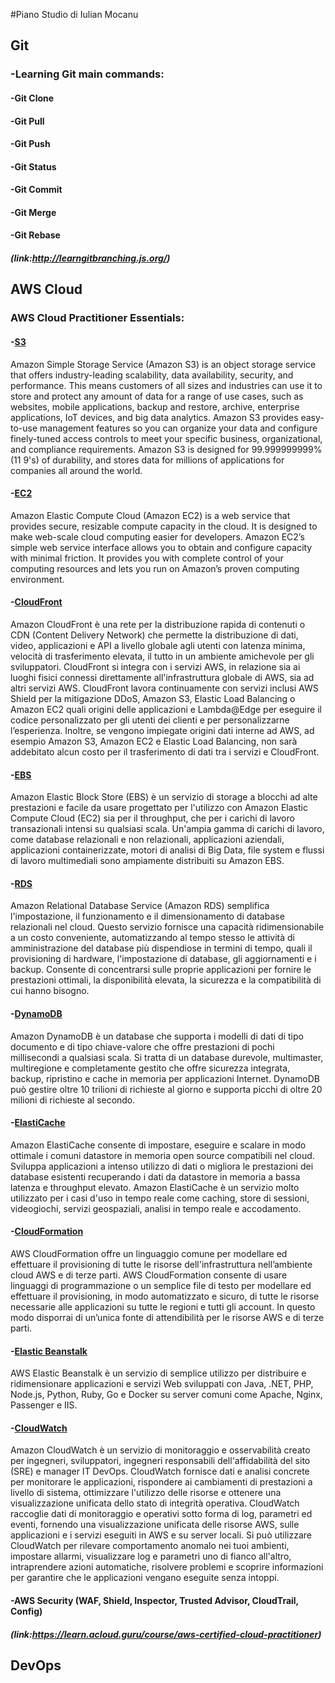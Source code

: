 #Piano Studio di Iulian Mocanu

## Git
### **-Learning Git main commands:**
####	-Git Clone
####	-Git Pull
####	-Git Push
####	-Git Status
####	-Git Commit
####	-Git Merge
####	-Git Rebase

##### (link:http://learngitbranching.js.org/)

## AWS Cloud

### **AWS Cloud Practitioner Essentials:**

####	-[S3](https://www.aws.training/Details/eLearning?id=36856)
Amazon Simple Storage Service (Amazon S3) is an object storage service that offers industry-leading scalability, data availability, security, and performance. This means customers of all sizes and industries can use it to store and protect any amount of data for a range of use cases, such as websites, mobile applications, backup and restore, archive, enterprise applications, IoT devices, and big data analytics. Amazon S3 provides easy-to-use management features so you can organize your data and configure finely-tuned access controls to meet your specific business, organizational, and compliance requirements. Amazon S3 is designed for 99.999999999% (11 9's) of durability, and stores data for millions of applications for companies all around the world.

####	-[EC2](https://www.aws.training/Details/Video?id=16382)
Amazon Elastic Compute Cloud (Amazon EC2) is a web service that provides secure, resizable compute capacity in the cloud. It is designed to make web-scale cloud computing easier for developers. Amazon EC2’s simple web service interface allows you to obtain and configure capacity with minimal friction. It provides you with complete control of your computing resources and lets you run on Amazon’s proven computing environment.

####    -[CloudFront](https://www.aws.training/Details/Video?id=15891)
Amazon CloudFront è una rete per la distribuzione rapida di contenuti o CDN (Content Delivery Network) che permette la distribuzione di dati, video, applicazioni e API a livello globale agli utenti con latenza minima, velocità di trasferimento elevata, il tutto in un ambiente amichevole per gli sviluppatori. CloudFront si integra con i servizi AWS, in relazione sia ai luoghi fisici connessi direttamente all'infrastruttura globale di AWS, sia ad altri servizi AWS. CloudFront lavora continuamente con servizi inclusi AWS Shield per la mitigazione DDoS, Amazon S3, Elastic Load Balancing o Amazon EC2 quali origini delle applicazioni e Lambda@Edge per eseguire il codice personalizzato per gli utenti dei clienti e per personalizzarne l’esperienza. Inoltre, se vengono impiegate origini dati interne ad AWS, ad esempio Amazon S3, Amazon EC2 e Elastic Load Balancing, non sarà addebitato alcun costo per il trasferimento di dati tra i servizi e CloudFront.

####	-[EBS](https://www.aws.training/Details/Video?id=16445)
Amazon Elastic Block Store (EBS) è un servizio di storage a blocchi ad alte prestazioni e facile da usare progettato per l'utilizzo con Amazon Elastic Compute Cloud (EC2) sia per il throughput, che per i carichi di lavoro transazionali intensi su qualsiasi scala. Un'ampia gamma di carichi di lavoro, come database relazionali e non relazionali, applicazioni aziendali, applicazioni containerizzate, motori di analisi di Big Data, file system e flussi di lavoro multimediali sono ampiamente distribuiti su Amazon EBS.

####	-[RDS](https://www.aws.training/Details/Video?id=36900)
Amazon Relational Database Service (Amazon RDS) semplifica l'impostazione, il funzionamento e il dimensionamento di database relazionali nel cloud. Questo servizio fornisce una capacità ridimensionabile a un costo conveniente, automatizzando al tempo stesso le attività di amministrazione del database più dispendiose in termini di tempo, quali il provisioning di hardware, l'impostazione di database, gli aggiornamenti e i backup. Consente di concentrarsi sulle proprie applicazioni per fornire le prestazioni ottimali, la disponibilità elevata, la sicurezza e la compatibilità di cui hanno bisogno.

####	-[DynamoDB](https://www.aws.training/Details/Video?id=16021)
Amazon DynamoDB è un database che supporta i modelli di dati di tipo documento e di tipo chiave-valore che offre prestazioni di pochi millisecondi a qualsiasi scala. Si tratta di un database durevole, multimaster, multiregione e completamente gestito che offre sicurezza integrata, backup, ripristino e cache in memoria per applicazioni Internet. DynamoDB può gestire oltre 10 trilioni di richieste al giorno e supporta picchi di oltre 20 milioni di richieste al secondo.

####	-[ElastiCache](https://www.aws.training/Details/Video?id=36892)
Amazon ElastiCache consente di impostare, eseguire e scalare in modo ottimale i comuni datastore in memoria open source compatibili nel cloud. Sviluppa applicazioni a intenso utilizzo di dati o migliora le prestazioni dei database esistenti recuperando i dati da datastore in memoria a bassa latenza e throughput elevato. Amazon ElastiCache è un servizio molto utilizzato per i casi d'uso in tempo reale come caching, store di sessioni, videogiochi, servizi geospaziali, analisi in tempo reale e accodamento.

####	-[CloudFormation](https://www.aws.training/Details/Video?id=15892)
AWS CloudFormation offre un linguaggio comune per modellare ed effettuare il provisioning di tutte le risorse dell'infrastruttura nell’ambiente cloud AWS e di terze parti. AWS CloudFormation consente di usare linguaggi di programmazione o un semplice file di testo per modellare ed effettuare il provisioning, in modo automatizzato e sicuro, di tutte le risorse necessarie alle applicazioni su tutte le regioni e tutti gli account. In questo modo disporrai di un’unica fonte di attendibilità per le risorse AWS e di terze parti.

####	-[Elastic Beanstalk](https://www.aws.training/Details/Video?id=15878)
AWS Elastic Beanstalk è un servizio di semplice utilizzo per distribuire e ridimensionare applicazioni e servizi Web sviluppati con Java, .NET, PHP, Node.js, Python, Ruby, Go e Docker su server comuni come Apache, Nginx, Passenger e IIS.

####	-[CloudWatch](https://www.aws.training/Details/Video?id=16390)
Amazon CloudWatch è un servizio di monitoraggio e osservabilità creato per ingegneri, sviluppatori, ingegneri responsabili dell'affidabilità del sito (SRE) e manager IT DevOps. CloudWatch fornisce dati e analisi concrete per monitorare le applicazioni, rispondere ai cambiamenti di prestazioni a livello di sistema, ottimizzare l'utilizzo delle risorse e ottenere una visualizzazione unificata dello stato di integrità operativa. CloudWatch raccoglie dati di monitoraggio e operativi sotto forma di log, parametri ed eventi, fornendo una visualizzazione unificata delle risorse AWS, sulle applicazioni e i servizi eseguiti in AWS e su server locali. Si può utilizzare CloudWatch per rilevare comportamento anomalo nei tuoi ambienti, impostare allarmi, visualizzare log e parametri uno di fianco all'altro, intraprendere azioni automatiche, risolvere problemi e scoprire informazioni per garantire che le applicazioni
vengano eseguite senza intoppi.

####    -AWS Security (WAF, Shield, Inspector, Trusted Advisor, CloudTrail, Config)

##### (link:https://learn.acloud.guru/course/aws-certified-cloud-practitioner)

## DevOps
